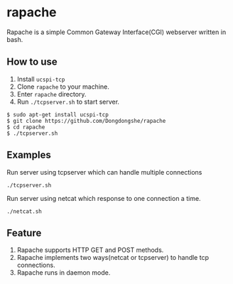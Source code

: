 rapache
=======
Rapache is a simple Common Gateway Interface(CGI) webserver written in bash.

How to use
-------
1. Install `ucspi-tcp` 
2. Clone `rapache` to your machine.
3. Enter `rapache` directory.
4. Run `./tcpserver.sh` to start server.
```
$ sudo apt-get install ucspi-tcp
$ git clone https://github.com/Dongdongshe/rapache
$ cd rapache
$ ./tcpserver.sh
```

Examples
---------
Run server using tcpserver which can handle multiple connections
```
./tcpserver.sh
```
Run server using netcat which response to one connection a time.
```
./netcat.sh
```

Feature
-----------
1. Rapache supports HTTP GET and POST methods.
2. Rapache implements two ways(netcat or tcpserver) to handle tcp connections.
3. Rapache runs in daemon mode.

